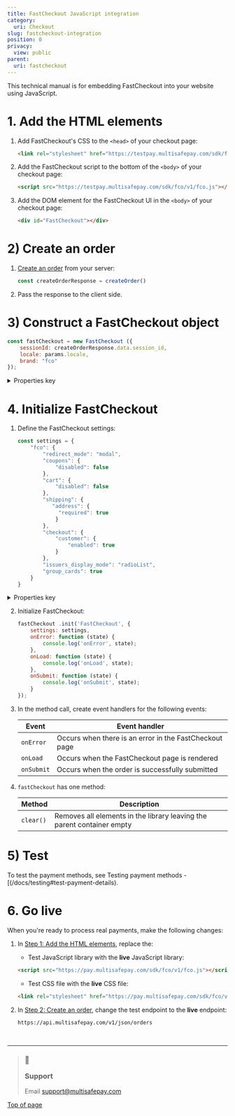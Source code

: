 ```yaml
---
title: FastCheckout JavaScript integration
category:
  uri: Checkout
slug: fastcheckout-integration
position: 0
privacy:
  view: public
parent:
  uri: fastcheckout
---
```


This technical manual is for embedding FastCheckout into your website using JavaScript.

# 1. Add the HTML elements

1. Add FastCheckout's CSS to the `<head>` of your checkout page:
   ```html
   <link rel="stylesheet" href="https://testpay.multisafepay.com/sdk/fco/v1/fco.css">
   ```

2. Add the FastCheckout script to the bottom of the `<body>` of your checkout page:
   ```html
   <script src="https://testpay.multisafepay.com/sdk/fco/v1/fco.js"></script>
   ```

3. Add the DOM element for the FastCheckout UI in the `<body>` of your checkout page:
   ```html
   <div id="FastCheckout"></div>
   ```

# 2) Create an order

1. [Create an order](/reference/createorder/) from your server:

   ```javascript
   const createOrderResponse = createOrder()
   ```

2. Pass the response to the client side.

# 3) Construct a FastCheckout object

```javascript
const fastCheckout = new FastCheckout ({
    sessionId: createOrderResponse.data.session_id,
    locale: params.locale,
    brand: "fco"
});
```

<details id="construct-properties">
  <summary>Properties key</summary>

  <br />

  | Key         | Required | Value                                                                                                                                                                                                                                                                                                                                                                                                                                                                                                                                          |
  | ----------- | -------- | ---------------------------------------------------------------------------------------------------------------------------------------------------------------------------------------------------------------------------------------------------------------------------------------------------------------------------------------------------------------------------------------------------------------------------------------------------------------------------------------------------------------------------------------------- |
  | `brand`     | No       | Applies the default FastCheckout styling <br /> Set to `fco`                                                                                                                                                                                                                                                                                                                                                                                                                                                                                   |
  | `locale`    | No       | Sets the language and country of the FastCheckout page <br /> Format: <br /> - <a href="https://en.wikipedia.org/wiki/ISO_639" target="_blank">ISO-639 language code </a> <i className="fa fa-external-link" style={{ fontSize:'12px', color:'#8b929e' }} /> <br /> - <a href="https://en.wikipedia.org/wiki/ISO_3166-1_alpha-2" target="_blank">ISO-3166-1 alpha-2 country code</a> <i className="fa fa-external-link" style={{ fontSize:'12px', color:'#8b929e' }} /> <br /> Supported locales: `de_DE`, `en_US`, `es_ES`, `fr_FR`, `it_IT`, `nl_NL` |
  | `sessionId` | Yes      | The identifier of the MultiSafepay session                                                                                                                                                                                                                                                                                                                                                                                                                                                                                                     |

  <br />
</details>

# 4. Initialize FastCheckout

1. Define the FastCheckout settings:

   ```javascript
   const settings = {
       "fco": {   
           "redirect_mode": "modal",
           "coupons": {
               "disabled": false
           },
           "cart": {
               "disabled": false
           },
           "shipping": {
              "address": {
                "required": true
               }
           },
           "checkout": {
               "customer": {
                   "enabled": true
               }
           },
           "issuers_display_mode": "radioList",
           "group_cards": true
       }
   }
   ```

<details id="initialize-properties">
  <summary>Properties key</summary>

  <br />

  All properties are **optional**.

  | Key                         | Value                                                                                                                                                                                                                                                          |
  | --------------------------- | -------------------------------------------------------------------------------------------------------------------------------------------------------------------------------------------------------------------------------------------------------------- |
  | `cart.disabled`             | Whether to display the shopping cart summary on the FastCheckout page: <br /> -      `true`: Hides the shopping cart <br /> - `false` (default): Displays the shopping cart                                                                                    |
  | `checkout.customer.enabled` | Whether to display the billing element on the FastCheckout page: <br /> - `true`: Displays billing element <br /> - `false` (default): Hides billing element                                                                                                   |
  | `coupons.disabled`          | Whether to display available gift cards in the payment element: <br /> - `true`: Hides gift cards <br /> - `false` (default): Displays gift cards                                                                                                              |
  | `group_cards`               | Whether to bundle available card payments into a single gateway: <br /> - `true`   (recommended): Displays a single card payment gateway <br /> - `false` (default): Displays all available card payments as separate options                                  |
  | `issuers_display_mode`      | How to display available <Glossary>issuers</Glossary>: <br /> - `list`: Displays issuers in a list with logos <br /> - `select`: Displays issuers in a dropdown list, without logos <br /> - `select-button` (default): Displays issuers as buttons with logos |
  | `redirect_mode`             | How to redirect the customer to the issuer: <br /> - `modal`: Displays the issuer page as a modal window over the FastCheckout page <br /> - `redirect` (default): Redirects to the issuer page in the current browser tab                                     |
  | `shipping.address.required` | Whether to display the shipping element on the FastCheckout page: <br /> - `true`: Displays the shipping element <br /> - `false` (default): Hides the shipping element                                                                                        |

  <br />
</details>

2. Initialize FastCheckout:

   ```javascript
   fastCheckout .init('FastCheckout', {
       settings: settings,
       onError: function (state) {
           console.log('onError', state);
       },
       onLoad: function (state) {
           console.log('onLoad', state);
       },
       onSubmit: function (state) {
           console.log('onSubmit', state);
       }
   });
   ```

3. In the method call, create event handlers for the following events:

   | Event      | Event handler                                          |
   | ---------- | ------------------------------------------------------ |
   | `onError`  | Occurs when there is an error in the FastCheckout page |
   | `onLoad`   | Occurs when the FastCheckout page is rendered          |
   | `onSubmit` | Occurs when the order is successfully submitted        |

4. `fastCheckout` has one method:

   | Method    | Description                                                            |
   | --------- | ---------------------------------------------------------------------- |
   | `clear()` | Removes all elements in the library leaving the parent container empty |

# 5) Test

To test the payment methods, see Testing payment methods - \[(/docs/testing#test-payment-details).

# 6. Go live

When you're ready to process real payments, make the following changes:

1. In [Step 1: Add the HTML elements](#1-add-the-html-elements), replace the:

   * Test JavaScript library with the **live** JavaScript library:

   ```html
   <script src="https://pay.multisafepay.com/sdk/fco/v1/fco.js"></script>
   ```

   * Test CSS file with the **live** CSS file:

   ```html
   <link rel="stylesheet" href="https://pay.multisafepay.com/sdk/fco/v1/fco.css">
   ```

2. In [Step 2: Create an order](#2-create-an-order), change the test endpoint to the **live** endpoint:
   ```
   https://api.multisafepay.com/v1/json/orders
   ```

<br />

***

<blockquote className="callout callout_info">
  <h3 className="callout-heading false">
    <span className="callout-icon">💬</span>
    <p>Support</p>
  </h3>

  <p>Email <a href="mailto:support@multisafepay.com">support@multisafepay.com</a></p>
</blockquote>

[Top of page](#)
